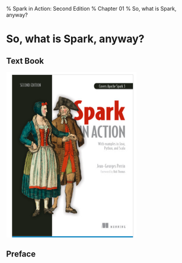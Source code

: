 % Spark in Action: Second Edition
% Chapter 01
% So, what is Spark, anyway?

# So, what is Spark, anyway?

## Text Book

![*itmd-521 textbook*](images/Spark-In-Action-V2.png)

## Preface


